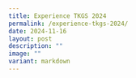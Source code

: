 ```yaml
---
title: Experience TKGS 2024
permalink: /experience-tkgs-2024/
date: 2024-11-16
layout: post
description: ""
image: ""
variant: markdown
---
```

